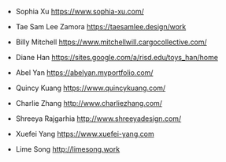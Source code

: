 <name> <portfolio link>
 * Sophia Xu <https://www.sophia-xu.com/>
 * Tae Sam Lee Zamora https://taesamlee.design/work
 *  Billy Mitchell  <https://www.mitchellwill.cargocollective.com/>
 * Diane Han <https://sites.google.com/a/risd.edu/toys_han/home>
 * Abel Yan <https://abelyan.myportfolio.com/>
 * Quincy Kuang <https://www.quincykuang.com/>
 
 * Charlie Zhang <http://www.charliezhang.com/>
 * Shreeya Rajgarhia <http://www.shreeyadesign.com/>
 * Xuefei Yang <https://www.xuefei-yang.com>
 * Lime Song <http://limesong.work>
